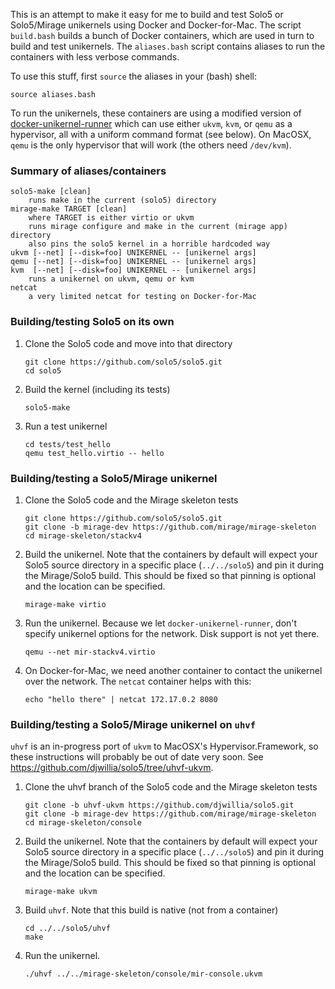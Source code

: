 This is an attempt to make it easy for me to build and test Solo5 or
Solo5/Mirage unikernels using Docker and Docker-for-Mac.  The script
`build.bash` builds a bunch of Docker containers, which are used in
turn to build and test unikernels.  The `aliases.bash` script contains
aliases to run the containers with less verbose commands.

To use this stuff, first `source` the aliases in your (bash) shell:

    source aliases.bash

To run the unikernels, these containers are using a modified version
of
[docker-unikernel-runner](https://github.com/djwillia/docker-unikernel-runner/tree/combo)
which can use either `ukvm`, `kvm`, or `qemu` as a hypervisor, all
with a uniform command format (see below).  On MacOSX, `qemu` is the
only hypervisor that will work (the others need `/dev/kvm`).

### Summary of aliases/containers
```
solo5-make [clean]
    runs make in the current (solo5) directory
mirage-make TARGET [clean]
    where TARGET is either virtio or ukvm
    runs mirage configure and make in the current (mirage app) directory
    also pins the solo5 kernel in a horrible hardcoded way
ukvm [--net] [--disk=foo] UNIKERNEL -- [unikernel args]
qemu [--net] [--disk=foo] UNIKERNEL -- [unikernel args] 
kvm  [--net] [--disk=foo] UNIKERNEL -- [unikernel args]
    runs a unikernel on ukvm, qemu or kvm
netcat
    a very limited netcat for testing on Docker-for-Mac
```

### Building/testing Solo5 on its own

1. Clone the Solo5 code and move into that directory
   ```
   git clone https://github.com/solo5/solo5.git
   cd solo5
   ```

2. Build the kernel (including its tests)
   ```
   solo5-make
   ```

3. Run a test unikernel
   ```
   cd tests/test_hello
   qemu test_hello.virtio -- hello
   ```

### Building/testing a Solo5/Mirage unikernel

1. Clone the Solo5 code and the Mirage skeleton tests
   ```
   git clone https://github.com/solo5/solo5.git
   git clone -b mirage-dev https://github.com/mirage/mirage-skeleton
   cd mirage-skeleton/stackv4
   ```

2. Build the unikernel.  Note that the containers by default will
   expect your Solo5 source directory in a specific place
   (`../../solo5`) and pin it during the Mirage/Solo5 build.  This
   should be fixed so that pinning is optional and the location can be
   specified.
   ```
   mirage-make virtio
   ```

3. Run the unikernel.  Because we let `docker-unikernel-runner`, don't
   specify unikernel options for the network.  Disk support is not yet
   there.
   ```
   qemu --net mir-stackv4.virtio
   ```

4. On Docker-for-Mac, we need another container to contact the
   unikernel over the network.  The `netcat` container helps with
   this:
   ```
   echo "hello there" | netcat 172.17.0.2 8080
   ```

### Building/testing a Solo5/Mirage unikernel on `uhvf`

`uhvf` is an in-progress port of `ukvm` to MacOSX's
Hypervisor.Framework, so these instructions will probably be out of
date very soon.  See https://github.com/djwillia/solo5/tree/uhvf-ukvm.

1. Clone the uhvf branch of the Solo5 code and the Mirage skeleton tests
   ```
   git clone -b uhvf-ukvm https://github.com/djwillia/solo5.git
   git clone -b mirage-dev https://github.com/mirage/mirage-skeleton
   cd mirage-skeleton/console
   ```

2. Build the unikernel.  Note that the containers by default will
   expect your Solo5 source directory in a specific place
   (`../../solo5`) and pin it during the Mirage/Solo5 build.  This
   should be fixed so that pinning is optional and the location can be
   specified.
   ```
   mirage-make ukvm
   ```

2. Build `uhvf`.  Note that this build is native (not from a container)
   ```
   cd ../../solo5/uhvf
   make
   ```

3. Run the unikernel.  
   ```
   ./uhvf ../../mirage-skeleton/console/mir-console.ukvm
   ```

